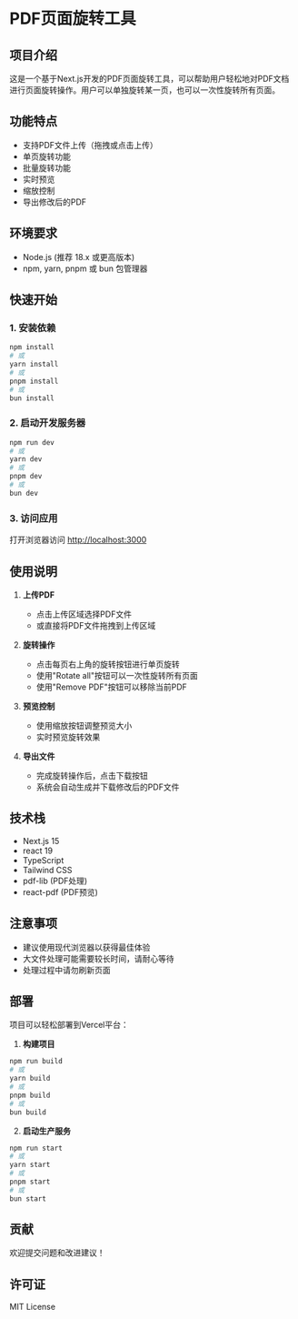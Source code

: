


          
# PDF页面旋转工具

## 项目介绍
这是一个基于Next.js开发的PDF页面旋转工具，可以帮助用户轻松地对PDF文档进行页面旋转操作。用户可以单独旋转某一页，也可以一次性旋转所有页面。

## 功能特点
- 支持PDF文件上传（拖拽或点击上传）
- 单页旋转功能
- 批量旋转功能
- 实时预览
- 缩放控制
- 导出修改后的PDF

## 环境要求
- Node.js (推荐 18.x 或更高版本)
- npm, yarn, pnpm 或 bun 包管理器

## 快速开始

### 1. 安装依赖
```bash
npm install
# 或
yarn install
# 或
pnpm install
# 或
bun install
```

### 2. 启动开发服务器
```bash
npm run dev
# 或
yarn dev
# 或
pnpm dev
# 或
bun dev
```

### 3. 访问应用
打开浏览器访问 [http://localhost:3000](http://localhost:3000)

## 使用说明

1. **上传PDF**
   - 点击上传区域选择PDF文件
   - 或直接将PDF文件拖拽到上传区域

2. **旋转操作**
   - 点击每页右上角的旋转按钮进行单页旋转
   - 使用"Rotate all"按钮可以一次性旋转所有页面
   - 使用"Remove PDF"按钮可以移除当前PDF

3. **预览控制**
   - 使用缩放按钮调整预览大小
   - 实时预览旋转效果

4. **导出文件**
   - 完成旋转操作后，点击下载按钮
   - 系统会自动生成并下载修改后的PDF文件

## 技术栈
- Next.js 15
- react 19
- TypeScript
- Tailwind CSS
- pdf-lib (PDF处理)
- react-pdf (PDF预览)

## 注意事项
- 建议使用现代浏览器以获得最佳体验
- 大文件处理可能需要较长时间，请耐心等待
- 处理过程中请勿刷新页面

## 部署

项目可以轻松部署到Vercel平台：

1. **构建项目**
```bash
npm run build
# 或
yarn build
# 或
pnpm build
# 或
bun build
```

2. **启动生产服务**
```bash
npm run start
# 或
yarn start
# 或
pnpm start
# 或
bun start
```

## 贡献
欢迎提交问题和改进建议！

## 许可证
MIT License

        
